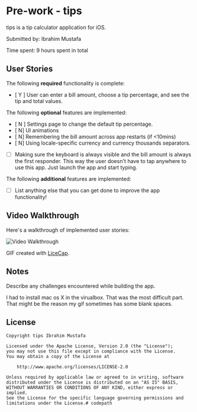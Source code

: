 # Pre-work - tips

tips is a tip calculator application for iOS.

Submitted by: Ibrahim Mustafa

Time spent: 9 hours spent in total

## User Stories

The following **required** functionality is complete:
* [ Y ] User can enter a bill amount, choose a tip percentage, and see the tip and total values.

The following **optional** features are implemented:
* [ N ] Settings page to change the default tip percentage.
* [ N] UI animations
* [ N] Remembering the bill amount across app restarts (if <10mins)
* [ N] Using locale-specific currency and currency thousands separators.
* [ ] Making sure the keyboard is always visible and the bill amount is always the first responder. This way the user doesn't have to tap anywhere to use this app. Just launch the app and start typing.

The following **additional** features are implemented:

- [ ] List anything else that you can get done to improve the app functionality!

## Video Walkthrough 

Here's a walkthrough of implemented user stories:

<img src=http://i.imgur.com/AyJjDK8.gif title='Video Walkthrough' width='' alt='Video Walkthrough' />

GIF created with [LiceCap](http://www.cockos.com/licecap/).

## Notes

Describe any challenges encountered while building the app.
 
 I had to install mac os X in the virualbox. That was the most difficult part.
 That might be the reason my gif sometimes has some blank spaces.

## License

    Copyright tips Ibrahim Mustafa

    Licensed under the Apache License, Version 2.0 (the "License");
    you may not use this file except in compliance with the License.
    You may obtain a copy of the License at

        http://www.apache.org/licenses/LICENSE-2.0

    Unless required by applicable law or agreed to in writing, software
    distributed under the License is distributed on an "AS IS" BASIS,
    WITHOUT WARRANTIES OR CONDITIONS OF ANY KIND, either express or implied.
    See the License for the specific language governing permissions and
    limitations under the License.# codepath
